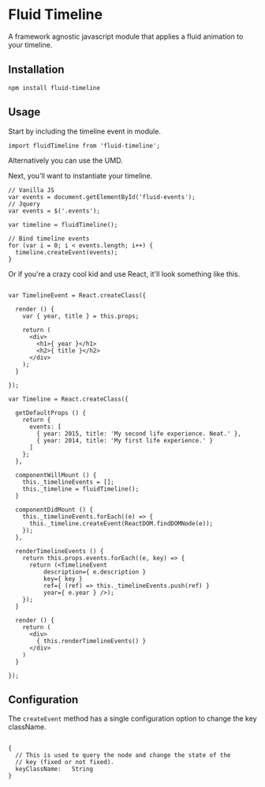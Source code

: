 # Fluid Timeline

A framework agnostic javascript module that applies a fluid animation to your timeline.

## Installation

```
npm install fluid-timeline
```

## Usage

Start by including the timeline event in module.

```
import fluidTimeline from 'fluid-timeline';
```

Alternatively you can use the UMD.

Next, you'll want to instantiate your timeline.

```
// Vanilla JS
var events = document.getElementById('fluid-events');
// Jquery
var events = $('.events');

var timeline = fluidTimeline();

// Bind timeline events
for (var i = 0; i < events.length; i++) {
  timeline.createEvent(events);
}
```

Or if you're a crazy cool kid and use React, it'll look something like this.

```

var TimelineEvent = React.createClass({

  render () {
    var { year, title } = this.props;

    return (
      <div>
        <h1>{ year }</h1>
        <h2>{ title }</h2>
      </div>
    );
  }

});

var Timeline = React.createClass({

  getDefaultProps () {
    return {
      events: [
        { year: 2015, title: 'My second life experience. Neat.' },
        { year: 2014, title: 'My first life experience.' }
      ]
    };
  },

  componentWillMount () {
    this._timelineEvents = [];
    this._timeline = fluidTimeline();
  }

  componentDidMount () {
    this._timelineEvents.forEach((e) => {
      this._timeline.createEvent(ReactDOM.findDOMNode(e));
    });
  },

  renderTimelineEvents () {
    return this.props.events.forEach((e, key) => {
      return (<TimelineEvent
          description={ e.description }
          key={ key }
          ref={ (ref) => this._timelineEvents.push(ref) }
          year={ e.year } />);
    });
  }

  render () {
    return (
      <div>
        { this.renderTimelineEvents() }
      </div>
    )
  }

});

```

## Configuration

The `createEvent` method has a single configuration option to change the key className.

```

{
  // This is used to query the node and change the state of the
  // key (fixed or not fixed).
  keyClassName:   String  
}

```

